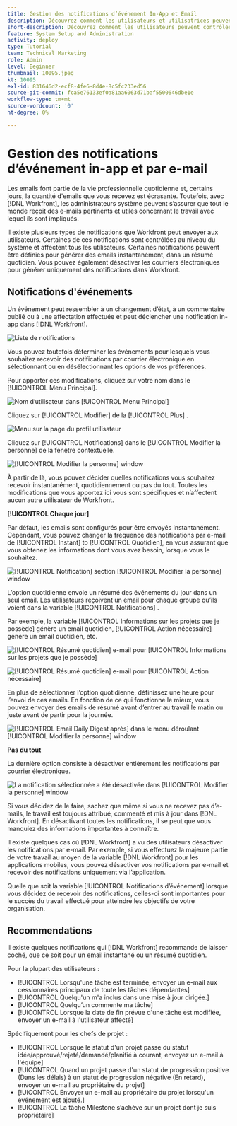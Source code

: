 ```yaml
---
title: Gestion des notifications d’événement In-App et Email
description: Découvrez comment les utilisateurs et utilisatrices peuvent contrôler les notifications in-app et par e-mail qui leur sont envoyées, de façon à ne recevoir que des e-mails utiles et pertinents pour leur travail.
short-description: Découvrez comment les utilisateurs peuvent contrôler quelles notifications in-app et par e-mail ils reçoivent.
feature: System Setup and Administration
activity: deploy
type: Tutorial
team: Technical Marketing
role: Admin
level: Beginner
thumbnail: 10095.jpeg
kt: 10095
exl-id: 831646d2-ecf8-4fe6-8d4e-8c5fc233ed56
source-git-commit: fca5e76133ef0a81aa6063d71baf5500646dbe1e
workflow-type: tm+mt
source-wordcount: '0'
ht-degree: 0%

---
```


# Gestion des notifications d’événement in-app et par e-mail

Les emails font partie de la vie professionnelle quotidienne et, certains jours, la quantité d&#39;emails que vous recevez est écrasante. Toutefois, avec [!DNL Workfront], les administrateurs système peuvent s’assurer que tout le monde reçoit des e-mails pertinents et utiles concernant le travail avec lequel ils sont impliqués.

Il existe plusieurs types de notifications que Workfront peut envoyer aux utilisateurs. Certaines de ces notifications sont contrôlées au niveau du système et affectent tous les utilisateurs. Certaines notifications peuvent être définies pour générer des emails instantanément, dans un résumé quotidien. Vous pouvez également désactiver les courriers électroniques pour générer uniquement des notifications dans Workfront.

## Notifications d&#39;événements

Un événement peut ressembler à un changement d’état, à un commentaire publié ou à une affectation effectuée et peut déclencher une notification in-app dans [!DNL Workfront].

![Liste de notifications](assets/admin-fund-user-notifications-01.png)

Vous pouvez toutefois déterminer les événements pour lesquels vous souhaitez recevoir des notifications par courrier électronique en sélectionnant ou en désélectionnant les options de vos préférences.

Pour apporter ces modifications, cliquez sur votre nom dans le [!UICONTROL Menu Principal].

![Nom d’utilisateur dans [!UICONTROL Menu Principal]](assets/admin-fund-user-notifications-02.png)

Cliquez sur [!UICONTROL Modifier] de la [!UICONTROL Plus] .

![Menu sur la page du profil utilisateur](assets/admin-fund-user-notifications-03.png)

Cliquez sur [!UICONTROL Notifications] dans le [!UICONTROL Modifier la personne] de la fenêtre contextuelle.

![[!UICONTROL Modifier la personne] window](assets/admin-fund-user-notifications-04.png)

À partir de là, vous pouvez décider quelles notifications vous souhaitez recevoir instantanément, quotidiennement ou pas du tout. Toutes les modifications que vous apportez ici vous sont spécifiques et n’affectent aucun autre utilisateur de Workfront.

**[!UICONTROL Chaque jour]**

Par défaut, les emails sont configurés pour être envoyés instantanément. Cependant, vous pouvez changer la fréquence des notifications par e-mail de [!UICONTROL Instant] to [!UICONTROL Quotidien], en vous assurant que vous obtenez les informations dont vous avez besoin, lorsque vous le souhaitez.

![[!UICONTROL Notification] section [!UICONTROL Modifier la personne] window](assets/admin-fund-user-notifications-05.png)

L’option quotidienne envoie un résumé des événements du jour dans un seul email. Les utilisateurs reçoivent un email pour chaque groupe qu’ils voient dans la variable [!UICONTROL Notifications] .

Par exemple, la variable [!UICONTROL Informations sur les projets que je possède] génère un email quotidien, [!UICONTROL Action nécessaire] génère un email quotidien, etc.

![[!UICONTROL Résumé quotidien] e-mail pour [!UICONTROL Informations sur les projets que je possède]](assets/admin-fund-user-notifications-06.png)

![[!UICONTROL Résumé quotidien] e-mail pour [!UICONTROL Action nécessaire]](assets/admin-fund-user-notifications-07.png)

En plus de sélectionner l’option quotidienne, définissez une heure pour l’envoi de ces emails. En fonction de ce qui fonctionne le mieux, vous pouvez envoyer des emails de résumé avant d’entrer au travail le matin ou juste avant de partir pour la journée.

![[!UICONTROL Email Daily Digest après] dans le menu déroulant [!UICONTROL Modifier la personne] window](assets/admin-fund-user-notifications-08.png)

**Pas du tout**

La dernière option consiste à désactiver entièrement les notifications par courrier électronique.

![La notification sélectionnée a été désactivée dans [!UICONTROL Modifier la personne] window](assets/admin-fund-user-notifications-09.png)

Si vous décidez de le faire, sachez que même si vous ne recevez pas d’e-mails, le travail est toujours attribué, commenté et mis à jour dans [!DNL Workfront]. En désactivant toutes les notifications, il se peut que vous manquiez des informations importantes à connaître.

Il existe quelques cas où [!DNL Workfront] a vu des utilisateurs désactiver les notifications par e-mail. Par exemple, si vous effectuez la majeure partie de votre travail au moyen de la variable [!DNL Workfront] pour les applications mobiles, vous pouvez désactiver vos notifications par e-mail et recevoir des notifications uniquement via l’application.

Quelle que soit la variable [!UICONTROL Notifications d’événement] lorsque vous décidez de recevoir des notifications, celles-ci sont importantes pour le succès du travail effectué pour atteindre les objectifs de votre organisation.


## Recommendations

Il existe quelques notifications qui [!DNL Workfront] recommande de laisser coché, que ce soit pour un email instantané ou un résumé quotidien.

Pour la plupart des utilisateurs :

* [!UICONTROL Lorsqu&#39;une tâche est terminée, envoyer un e-mail aux cessionnaires principaux de toute les tâches dépendantes]
* [!UICONTROL Quelqu&#39;un m&#39;a inclus dans une mise à jour dirigée.]
* [!UICONTROL Quelqu’un commente ma tâche]
* [!UICONTROL Lorsque la date de fin prévue d&#39;une tâche est modifiée, envoyer un e-mail à l&#39;utilisateur affecté]


Spécifiquement pour les chefs de projet :

* [!UICONTROL Lorsque le statut d&#39;un projet passe du statut idée/approuvé/rejeté/demandé/planifié à courant, envoyez un e-mail à l&#39;équipe]
* [!UICONTROL Quand un projet passe d&#39;un statut de progression positive (Dans les délais) à un statut de progression négative (En retard), envoyer un e-mail au propriétaire du projet]
* [!UICONTROL Envoyer un e-mail au propriétaire du projet lorsqu&#39;un événement est ajouté.]
* [!UICONTROL La tâche Milestone s’achève sur un projet dont je suis propriétaire]


<!---
learn more URLs
Email notifications
guide: manage your notifications
--->
